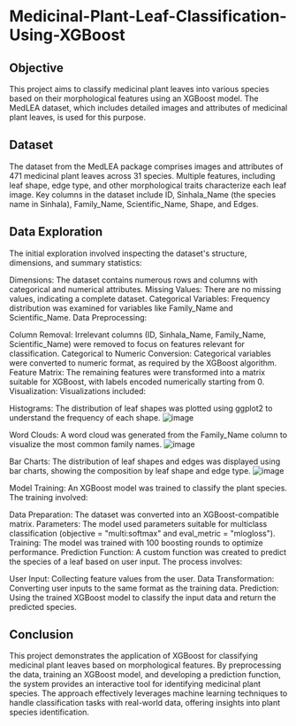 # Medicinal-Plant-Leaf-Classification-Using-XGBoost
## Objective
This project aims to classify medicinal plant leaves into various species based on their morphological features using an XGBoost model. The MedLEA dataset, which includes detailed images and attributes of medicinal plant leaves, is used for this purpose.

## Dataset
The dataset from the MedLEA package comprises images and attributes of 471 medicinal plant leaves across 31 species. Multiple features, including leaf shape, edge type, and other morphological traits characterize each leaf image. Key columns in the dataset include ID, Sinhala_Name (the species name in Sinhala), Family_Name, Scientific_Name, Shape, and Edges.

## Data Exploration
The initial exploration involved inspecting the dataset's structure, dimensions, and summary statistics:

Dimensions: The dataset contains numerous rows and columns with categorical and numerical attributes.
Missing Values: There are no missing values, indicating a complete dataset.
Categorical Variables: Frequency distribution was examined for variables like Family_Name and Scientific_Name.
Data Preprocessing:

Column Removal: Irrelevant columns (ID, Sinhala_Name, Family_Name, Scientific_Name) were removed to focus on features relevant for classification.
Categorical to Numeric Conversion: Categorical variables were converted to numeric format, as required by the XGBoost algorithm.
Feature Matrix: The remaining features were transformed into a matrix suitable for XGBoost, with labels encoded numerically starting from 0.
Visualization:
Visualizations included:

Histograms: The distribution of leaf shapes was plotted using ggplot2 to understand the frequency of each shape.
![image](https://github.com/user-attachments/assets/7a005b9a-bdee-440f-bdc5-3cd919d01ac8)

Word Clouds: A word cloud was generated from the Family_Name column to visualize the most common family names.
![image](https://github.com/user-attachments/assets/297834ea-d9d5-427c-a193-731990f5dc0d)

Bar Charts: The distribution of leaf shapes and edges was displayed using bar charts, showing the composition by leaf shape and edge type.
![image](https://github.com/user-attachments/assets/5ba5095a-71ac-46a7-8ca4-7f5bff82f53d)

Model Training:
An XGBoost model was trained to classify the plant species. The training involved:

Data Preparation: The dataset was converted into an XGBoost-compatible matrix.
Parameters: The model used parameters suitable for multiclass classification (objective = "multi:softmax" and eval_metric = "mlogloss").
Training: The model was trained with 100 boosting rounds to optimize performance.
Prediction Function:
A custom function was created to predict the species of a leaf based on user input. The process involves:

User Input: Collecting feature values from the user.
Data Transformation: Converting user inputs to the same format as the training data.
Prediction: Using the trained XGBoost model to classify the input data and return the predicted species.

## Conclusion
This project demonstrates the application of XGBoost for classifying medicinal plant leaves based on morphological features. By preprocessing the data, training an XGBoost model, and developing a prediction function, the system provides an interactive tool for identifying medicinal plant species. The approach effectively leverages machine learning techniques to handle classification tasks with real-world data, offering insights into plant species identification.
